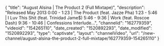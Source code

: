 {
    "title": "August Alsina | The Product 2 (Full Mixtape)",
    "description": "Released May 2013 0:00 - 1:23 | The Product (feat. Jazze Pha) 1:23 - 5:46 | I Luv This Shit (feat. Trinidad Jame$) 5:46 - 9:36 | Work (feat. Roscoe Dash) 9:36 - 10:46 | Confessions Interlude...",
    "channelid": "162779359",
    "videoid": "154265110",
    "date_created": "1520892293",
    "date_modified": "1520892293",
    "type": "captivate",
    "layout": "channelVideo",
    "url": "\/new-channel\/august-alsina-the-product-2-full-mixtape\/162779359-154265110"
}